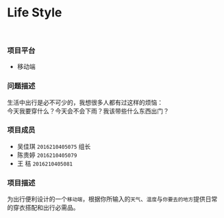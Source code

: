 # Life Style
<br>

### 项目平台
* 移动端
### 问题描述
生活中出行是必不可少的，我想很多人都有过这样的烦恼：<br>
今天我要穿什么？今天会不会下雨？我该带些什么东西出门？
### 项目成员
* 吴佳琪 `2016210405075` 组长
* 陈贵婷 `2016210405079` 
* 王  秸 `2016210405081`

### 项目描述
为出行便利设计的一个`移动端`，根据你所输入的`天气`、`温度`与`你要去的地方`提供日常的穿衣搭配和出行必需品。
